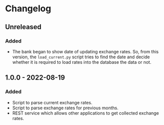 # Changelog

## Unreleased

### Added

* The bank began to show date of updating exchange rates. So, from this version, the `load_current.py` script tries to find the date and decide whether it is required to load rates into the database the data or not.   

## 1.0.0 - 2022-08-19

### Added

* Script to parse current exchange rates.
* Script to parse exchange rates for previous months.
* REST service which allows other applications to get collected exchange rates.
